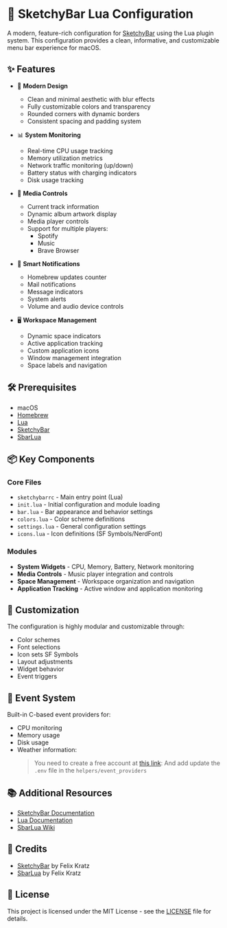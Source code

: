 # 🚀 SketchyBar Lua Configuration

A modern, feature-rich configuration for [SketchyBar](https://felixkratz.github.io/SketchyBar) using the Lua plugin system. This configuration provides a clean, informative, and customizable menu bar experience for macOS.

## ✨ Features

- 🎨 **Modern Design**

  - Clean and minimal aesthetic with blur effects
  - Fully customizable colors and transparency
  - Rounded corners with dynamic borders
  - Consistent spacing and padding system

- 📊 **System Monitoring**

  - Real-time CPU usage tracking
  - Memory utilization metrics
  - Network traffic monitoring (up/down)
  - Battery status with charging indicators
  - Disk usage tracking

- 🎵 **Media Controls**

  - Current track information
  - Dynamic album artwork display
  - Media player controls
  - Support for multiple players:
    - Spotify
    - Music
    - Brave Browser

- 🔔 **Smart Notifications**

  - Homebrew updates counter
  - Mail notifications
  - Message indicators
  - System alerts
  - Volume and audio device controls

- 🖥️ **Workspace Management**
  - Dynamic space indicators
  - Active application tracking
  - Custom application icons
  - Window management integration
  - Space labels and navigation

## 🛠️ Prerequisites

- macOS
- [Homebrew](https://brew.sh)
- [Lua](https://www.lua.org)
- [SketchyBar](https://felixkratz.github.io/SketchyBar)
- [SbarLua](https://github.com/FelixKratz/SbarLua)

## 📦 Key Components

### Core Files

- `sketchybarrc` - Main entry point (Lua)
- `init.lua` - Initial configuration and module loading
- `bar.lua` - Bar appearance and behavior settings
- `colors.lua` - Color scheme definitions
- `settings.lua` - General configuration settings
- `icons.lua` - Icon definitions (SF Symbols/NerdFont)

### Modules

- **System Widgets** - CPU, Memory, Battery, Network monitoring
- **Media Controls** - Music player integration and controls
- **Space Management** - Workspace organization and navigation
- **Application Tracking** - Active window and application monitoring
<!-- - **Notification Center** - System and application notifications -->

## 🎨 Customization

The configuration is highly modular and customizable through:

- Color schemes
- Font selections
- Icon sets SF Symbols
- Layout adjustments
- Widget behavior
- Event triggers

## 🔧 Event System

Built-in C-based event providers for:

- CPU monitoring
- Memory usage
- Disk usage
- Weather information:
  > You need to create a free account at [this link](https://home.openweathermap.org/):
  > And add update the `.env` file in the `helpers/event_providers`

## 📚 Additional Resources

- [SketchyBar Documentation](https://felixkratz.github.io/SketchyBar/config/getting-started)
- [Lua Documentation](https://www.lua.org/docs.html)
- [SbarLua Wiki](https://github.com/FelixKratz/SbarLua/wiki)

## 🙏 Credits

- [SketchyBar](https://felixkratz.github.io/SketchyBar) by Felix Kratz
- [SbarLua](https://github.com/FelixKratz/SbarLua) by Felix Kratz

## 📝 License

This project is licensed under the MIT License - see the [LICENSE](LICENSE) file for details.
